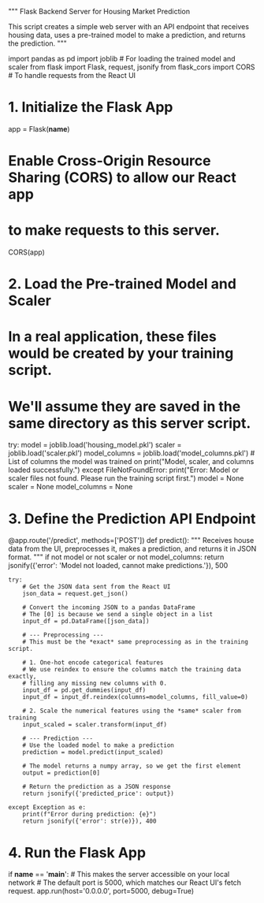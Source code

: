 """
Flask Backend Server for Housing Market Prediction

This script creates a simple web server with an API endpoint that
receives housing data, uses a pre-trained model to make a prediction,
and returns the prediction.
"""

import pandas as pd
import joblib  # For loading the trained model and scaler
from flask import Flask, request, jsonify
from flask_cors import CORS # To handle requests from the React UI

# 1. Initialize the Flask App
app = Flask(__name__)
# Enable Cross-Origin Resource Sharing (CORS) to allow our React app
# to make requests to this server.
CORS(app)

# 2. Load the Pre-trained Model and Scaler
# In a real application, these files would be created by your training script.
# We'll assume they are saved in the same directory as this server script.
try:
    model = joblib.load('housing_model.pkl')
    scaler = joblib.load('scaler.pkl')
    model_columns = joblib.load('model_columns.pkl') # List of columns the model was trained on
    print("Model, scaler, and columns loaded successfully.")
except FileNotFoundError:
    print("Error: Model or scaler files not found. Please run the training script first.")
    model = None
    scaler = None
    model_columns = None

# 3. Define the Prediction API Endpoint
@app.route('/predict', methods=['POST'])
def predict():
    """
    Receives house data from the UI, preprocesses it, makes a prediction,
    and returns it in JSON format.
    """
    if not model or not scaler or not model_columns:
        return jsonify({'error': 'Model not loaded, cannot make predictions.'}), 500

    try:
        # Get the JSON data sent from the React UI
        json_data = request.get_json()
        
        # Convert the incoming JSON to a pandas DataFrame
        # The [0] is because we send a single object in a list
        input_df = pd.DataFrame([json_data])

        # --- Preprocessing ---
        # This must be the *exact* same preprocessing as in the training script.
        
        # 1. One-hot encode categorical features
        # We use reindex to ensure the columns match the training data exactly,
        # filling any missing new columns with 0.
        input_df = pd.get_dummies(input_df)
        input_df = input_df.reindex(columns=model_columns, fill_value=0)
        
        # 2. Scale the numerical features using the *same* scaler from training
        input_scaled = scaler.transform(input_df)
        
        # --- Prediction ---
        # Use the loaded model to make a prediction
        prediction = model.predict(input_scaled)
        
        # The model returns a numpy array, so we get the first element
        output = prediction[0]

        # Return the prediction as a JSON response
        return jsonify({'predicted_price': output})

    except Exception as e:
        print(f"Error during prediction: {e}")
        return jsonify({'error': str(e)}), 400

# 4. Run the Flask App
if __name__ == '__main__':
    # This makes the server accessible on your local network
    # The default port is 5000, which matches our React UI's fetch request.
    app.run(host='0.0.0.0', port=5000, debug=True)

